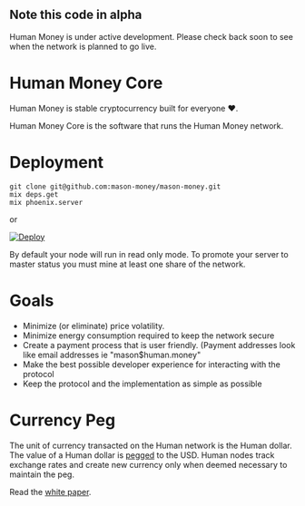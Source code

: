 ## Note this code in alpha

Human Money is under active development. Please check back soon to see when the
network is planned to go live.

# Human Money Core

Human Money is stable cryptocurrency built for everyone :heart:.

Human Money Core is the software that runs the Human Money network.

# Deployment

    git clone git@github.com:mason-money/mason-money.git
    mix deps.get
    mix phoenix.server

or

[![Deploy](https://www.herokucdn.com/deploy/button.svg)](https://heroku.com/deploy)

By default your node will run in read only mode. To promote your server to
master status you must mine at least one share of the network.


# Goals
  * Minimize (or eliminate) price volatility.
  * Minimize energy consumption required to keep the network secure
  * Create a payment process that is user friendly. (Payment addresses look like
    email addresses ie
    "mason$human.money"
  * Make the best possible developer experience for interacting with the
    protocol
  * Keep the protocol and the implementation as simple as possible

# Currency Peg
The unit of currency transacted on the  Human network is the Human dollar. The value of a Human dollar is [pegged](https://en.wikipedia.org/wiki/Fixed_exchange-rate_system) to the USD. Human nodes track exchange rates and create new currency only when deemed necessary to maintain the peg.

Read the [white paper](https://github.com/masonforest/masonmoney/blob/master/WHITEPAPER.md).
